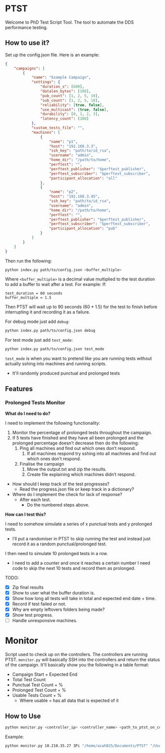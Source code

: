 # PTST
Welcome to PhD Test Script Tool. The tool to automate the DDS performance testing.

## How to use it?
Set up the config.json file. Here is an example:

```json
{
    "campaigns": [
        {
            "name": "Example Campaign",
            "settings": {
                "duration_s": [600],
                "datalen_bytes": [100],
                "pub_count": [1, 2, 5, 10],
                "sub_count": [1, 2, 5, 10],
                "reliability": [true, false],
                "use_multicast": [true, false],
                "durability": [0, 1, 2, 3],
                "latency_count": [100]
            },
            "custom_tests_file": "",
            "machines": [
                {
                    "name": "p1",
                    "host": "192.168.3.3",
                    "ssh_key": "path/to/id_rsa",
                    "username": "admin",
                    "home_dir": "/path/to/home",
                    "perftest": "",
                    "perftest_publisher": "$perftest_publisher",
                    "perftest_subscriber": "$perftest_subscriber",
                    "participant_allocation": "all"
                },
                {
                    "name": "p2",
                    "host": "192.168.3.45",
                    "ssh_key": "path/to/id_rsa",
                    "username": "admin",
                    "home_dir": "/path/to/home",
                    "perftest": "",
                    "perftest_publisher": "$perftest_publisher",
                    "perftest_subscriber": "$perftest_subscriber",
                    "participant_allocation": "pub"
                }
            ]
        }
    ]
}
```

Then run the following:
```bash
python index.py path/to/config.json <buffer_multiple>
```

Where `<buffer_multiple>` is a decimal value multiplied to the test duration to add a buffer to wait after a test. For example:
If:
```
test_duration = 60 seconds
buffer_multiple = 1.5
```
Then PTST will wait up to 90 seconds (60 * 1.5) for the test to finish before interrupting it and recording it as a failure.

For debug mode just add `debug`:
```bash
python index.py path/to/config.json debug
```

For test mode just add `test_mode`:
```bash
python index.py path/to/config.json test_mode
```

`test_mode` is when you want to pretend like you are running tests without actually sshing into machines and running scripts.

- It'll randomly produced punctual and prolonged tests

## Features

### Prolonged Tests Monitor

**What do I need to do?**

I need to implement the following functionality:

1. Monitor the percentage of prolonged tests throughout the campaign.
2. If 5 tests have finished and they have all been prolonged and the prolonged percentage doesn’t decrease then do the following:
    1. Ping all machines and find out which ones don’t respond.
        1. If all machines respond try sshing into all machines and find out which ones don’t respond.
    2. Finalise the campaign
        1. Move the output.txt and zip the results.
        2. Create file explaining which machines didn’t respond.

- How should I keep track of the test progresses?
    - Read the progress.json file or keep track in a dictionary?
- Where do I implement the check for lack of response?
    - After each test.
        - Do the numbered steps above.

**How can I test this?**

I need to somehow simulate a series of x punctual tests and y prolonged tests.

- I’ll put a randomiser in PTST to skip running the test and instead just record it as a random punctual/prolonged test.

I then need to simulate 10 prolonged tests in a row.

- I need to add a counter and once it reaches a certain number I need code to skip the next 10 tests and record them as prolonged.

TODO: 
- [x] Zip final results
- [x] Show to user what the buffer duration is.
- [x] Show how long all tests will take in total and expected end date + time.
- [x] Record if test failed or not.
- [x] Why are empty leftovers folders being made?
- [x] Show test progress.
- [ ] Handle unresponsive machines.

# Monitor
Script used to check up on the controllers. The controllers are running PTST. `monitor.py` will basically SSH into the controllers and return the status of the campaign. It'll basically show you the following in a table format:
- Campaign Start + Expected End
- Total Test Count
- Punctual Test Count + %
- Prolonged Test Count + %
- Usable Tests Count + %
    - Where usable = has all data that is expected of it

## How to Use
```bash
python monitor.py <controller_ip> <controller_name> <path_to_ptst_on_controller> <path_to_private_ssh_key>
```

Example:
```bash
python monitor.py 10.210.35.27 3Pi "/home/acwh025/Documents/PTST" "/Users/kaleem/.ssh/id_rsa"
```
